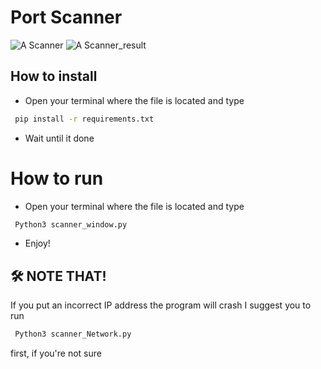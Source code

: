 # Port Scanner
![A Scanner](https://cdn.discordapp.com/attachments/981070079624097882/1080199186412228658/Screenshot_2566-03-01_at_05.44.29.png?ex=666be723&is=666a95a3&hm=d7943b4b8a21dfbdb4f1faccdc9a21073deebefa4e0d5fe17138a53c29c3f5f7&)
![A Scanner_result](https://cdn.discordapp.com/attachments/981070079624097882/1080199186596773898/Screenshot_2566-03-01_at_05.44.50.png?ex=666be723&is=666a95a3&hm=3f6a2dce3f5c43399259df302539139af5d5c9607ba43c05bdab79dd3778c53c&)

## How to install

 - Open your terminal where the file is located and type
 ```bash
  pip install -r requirements.txt
```
 - Wait until it done

 # How to run

 - Open your terminal where the file is located and type
 ```bash
  Python3 scanner_window.py
```
 - Enjoy!


## 🛠 NOTE THAT!
If you put an incorrect IP address the program will crash
I suggest you to run 
 ```bash
  Python3 scanner_Network.py
```
first, if you're not sure



 

 

